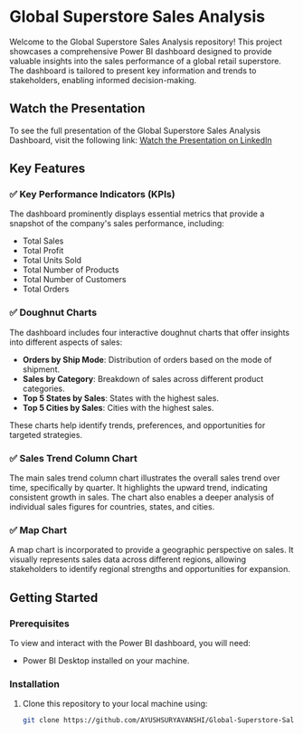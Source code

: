 # Global Superstore Sales Analysis

Welcome to the Global Superstore Sales Analysis repository! This project showcases a comprehensive Power BI dashboard designed to provide valuable insights into the sales performance of a global retail superstore. The dashboard is tailored to present key information and trends to stakeholders, enabling informed decision-making.

## Watch the Presentation

To see the full presentation of the Global Superstore Sales Analysis Dashboard, visit the following link:
[Watch the Presentation on LinkedIn](https://www.linkedin.com/posts/ayush-suryavanshi_powerbi-dataexploration-shearthedata-activity-7181743960615182337-5POR?utm_source=share&utm_medium=member_desktop)

## Key Features

### ✅ Key Performance Indicators (KPIs)
The dashboard prominently displays essential metrics that provide a snapshot of the company's sales performance, including:
- Total Sales
- Total Profit
- Total Units Sold
- Total Number of Products
- Total Number of Customers
- Total Orders

### ✅ Doughnut Charts
The dashboard includes four interactive doughnut charts that offer insights into different aspects of sales:
- **Orders by Ship Mode**: Distribution of orders based on the mode of shipment.
- **Sales by Category**: Breakdown of sales across different product categories.
- **Top 5 States by Sales**: States with the highest sales.
- **Top 5 Cities by Sales**: Cities with the highest sales.

These charts help identify trends, preferences, and opportunities for targeted strategies.

### ✅ Sales Trend Column Chart
The main sales trend column chart illustrates the overall sales trend over time, specifically by quarter. It highlights the upward trend, indicating consistent growth in sales. The chart also enables a deeper analysis of individual sales figures for countries, states, and cities.

### ✅ Map Chart
A map chart is incorporated to provide a geographic perspective on sales. It visually represents sales data across different regions, allowing stakeholders to identify regional strengths and opportunities for expansion.

## Getting Started

### Prerequisites
To view and interact with the Power BI dashboard, you will need:
- Power BI Desktop installed on your machine.

### Installation
1. Clone this repository to your local machine using:
   ```sh
   git clone https://github.com/AYUSHSURYAVANSHI/Global-Superstore-Sales-Analysis
